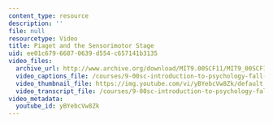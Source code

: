 ```yaml
---
content_type: resource
description: ''
file: null
resourcetype: Video
title: Piaget and the Sensorimotor Stage
uid: ee01c679-6687-0639-d554-c657141b3135
video_files:
  archive_url: http://www.archive.org/download/MIT9.00SCF11/MIT9_00SCF11_lec17_300k.mp4
  video_captions_file: /courses/9-00sc-introduction-to-psychology-fall-2011/ed4b2fbd9ddd51fb8b6a8109c04e89ce_yBYebcVw8Zk.vtt
  video_thumbnail_file: https://img.youtube.com/vi/yBYebcVw8Zk/default.jpg
  video_transcript_file: /courses/9-00sc-introduction-to-psychology-fall-2011/3a5a290d2838d4ed879f0cc03d489118_yBYebcVw8Zk.pdf
video_metadata:
  youtube_id: yBYebcVw8Zk
---
```

